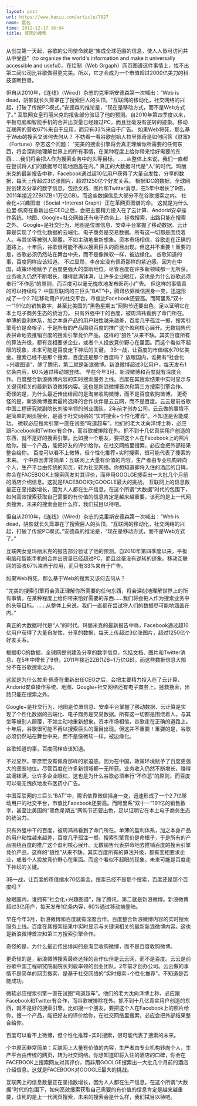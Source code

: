 ```yaml
---
layout: post
url: https://www.huxiu.com/article/7827
name: 匿名
time: 2012-12-17 16:04
title: 该死的搜索
---
```

从创立第一天起，谷歌的公司使命就是“集成全球范围的信息，使人人皆可访问并从中受益”（to organize the world's information and make it universally accessible and useful）。在绘制（Web Grgaph）网页图谱这件事情上，找不出第二间公司比谷歌做得更完美。所以，它才会成为一个市值超过2000亿美刀的科技垄断巨兽。

但自从2010年，《连线》（Wired）杂志的克里斯安德森第一次喊出：“Web is dead，阴影就长久笼罩在了搜索巨人的头顶。“互联网的移动化，社交网络的兴起，打破了传统PC模式。”安德森的推论是，“现在是移动方式，而不是Web方式了。” 互联网女皇玛丽米克的报告部分验证了他的预测。自2010年第四季度以来，平板电脑和智能手机的合并出货量已经超过PC，而且丝毫没有逆转的迹象。移动互联网的营收67%来自于应用，而只有33%来自于广告。 如果Web将死，那么基于Web的搜索又该何去何从？ 不妨看一看谷歌创始人拉里佩奇是如何回答《财富》（Fortune）杂志这个问题： “完美的搜索引擎将会真正理解你所需要的任何东西，将会深刻地理解世界上的所有事情，在某种程度上给你带来恰好需要的东西……我们将会把人作为搜索业务中的头等目标。……从整体上来说，我们一直都在尝试将人们的数据尽可能地涵盖在内。” 真正的大数据时代是“人”的时代。玛丽米克的最新报告中称，Facebook通过超10亿用户获得了大量自发性、分享的数据，每天上传超过3亿张图片，超过1250亿个好友关系。 根据IDC的数据，全球网民创建及分享的数字信息，包括文档、图片和Twitter消息，在5年中增长了9倍，2011年接近2ZB(1ZB=1万亿GB)。而这些数据信息大部分不在谷歌搜索之内。 社会化+兴趣图谱（Social +Interest Graph）正在革网页图谱的命。 这就是为什么拉里·佩奇在重新出任CEO之后，会把主要精力投入在了云计算、Andorid安卓操作系统、地图、Google+社交网络还有电子商务上。拯救搜索，出路只能在搜索之外。 Google+是社交行为、地图是位置信息、安卓平台掌握了移动数据、云计算是实现了个性化数据的云端化、电子商务是交易数据。所有这一切都是围绕着人。与其坐等被别人颠覆，不如主动地重新想象。资本市场相信，谷歌走在正确的道路上。十年后，谷歌很可能不再以搜索巨头的面目出现。但这并不重要！重要的是，谷歌必须仍然站在舞台中央，而不是像微软一样，被边缘化。 谷歌知道的事，百度同样应该知道。 不过显然，李彦宏没有佩奇那样的紧迫感。因为在中国，政策环境赋予了百度更强大的垄断地位。尽管百度在许多新领域都一无所获。业务收入仍然不断增长，赚得盆满钵满，让许多企业眼红，这也是为什么谷歌必须奉行“不作恶”的原则，而百度可以毫无愧疚地发布医药小广告。 但这样的事情真的可以持续吗？ 中国互联网的三巨头“BAT”中，腾讯依靠微信摇身一变，迅速形成了一个2.7亿移动用户的社交平台，市值比Facebook还要高。而阿里系“双十一”191亿的销售数字，甚至比美国的“黑色星期五”网购节还要出色，足以证明它在本土电子商务生态的统治力。 只有外强中干的百度，被周鸿祎看到了命门所在。单薄的盈利体系，加之本身产品的用户粘性越来越差，百度几乎孤注一掷，搜索引擎竞价是命根子，于是所有的产品围绕百度的推广这个盈利核心展开。无数销售代表拼命地去推销百度的搜索引擎竞价产品，这样的“狼性”从来不缺。其实百度所有的算法升级，都有变相要求企业，或者个人投放竞价野心在里面。而这个看似不起眼的现象，未来可能是百度走下神坛的关键。 3B一战，让百度的市值缩水70亿美金。搜索已经不是那个搜索，百度还是那个百度吗？ 放眼国内，谁拥有“社会化+兴趣图谱”，除了腾讯，第二就是新浪微博。新浪微博超过3亿用户，每天发布1亿条内容，60%通过移动端登陆。 早在今年3月，新浪微博和百度就有深度合作。百度整合新浪微博内容的实时搜索服务上线。百度在其搜索结果中实时显示与关键词相关的最新新浪微博内容。这也是新浪微博首次和第三方搜索引擎合作。 奇怪的是，为什么最近传出绯闻的是淘宝收购微博，而不是百度收购微博。 更奇怪的是，新浪微博搜索最终选择的合作伙伴是云云网，而不是百度。云云是前谷歌中国工程研究院副院长刘骏率领的创业团队。2年前才创办公司。云云做的事情不是简单的网页搜索，是基于社交网络的“实时搜索+个性化推荐”。不知道是否能成功。 微软必应搜索引擎一直在试图“弯道超车”。他们的老大沈向洋博士称，必应跟Facebook和Twitter有合作，而谷歌被排除在外。抓不到十几亿真实用户创造的东西，就不是好的搜索引擎。比如搜一个朋友，要把这个人在Facebook上的照片给你。搜一个产品，能把好友的评价给你。在社交网络里搜索，必应会把外部结果整合给你。 百度可以看不上微博，但个性化推荐+实时搜索，很可能代表了搜索的未来。 个中原因非常简单：互联网上大量有价值的内容，生产者由专业机构转向个人，生产平台由传统的网页，转为社交网络。你想知道即将入住的酒店的口碑，你会在FACEBOOK上搜索网友对其评价，而非用GOOLGE搜索出一大批几个月前的酒店介绍信息。这就是FACEBOOK对GOOGLE最大的挑战。 互联网上的信息数量正在呈指数增长，因为人人都在生产信息。在这个所谓“大数据”时代的包围下，如何高效搜索获取自己需要的有价值的信息肯定是越来越重要，该死的是上一代网页搜索，未来的搜索会是什么样，我们拭目以待吧。

但自从2010年，《连线》（Wired）杂志的克里斯安德森第一次喊出：“Web is dead，阴影就长久笼罩在了搜索巨人的头顶。“互联网的移动化，社交网络的兴起，打破了传统PC模式。”安德森的推论是，“现在是移动方式，而不是Web方式了。”

互联网女皇玛丽米克的报告部分验证了他的预测。自2010年第四季度以来，平板电脑和智能手机的合并出货量已经超过PC，而且丝毫没有逆转的迹象。移动互联网的营收67%来自于应用，而只有33%来自于广告。

如果Web将死，那么基于Web的搜索又该何去何从？

“完美的搜索引擎将会真正理解你所需要的任何东西，将会深刻地理解世界上的所有事情，在某种程度上给你带来恰好需要的东西……我们将会把人作为搜索业务中的头等目标。……从整体上来说，我们一直都在尝试将人们的数据尽可能地涵盖在内。”

真正的大数据时代是“人”的时代。玛丽米克的最新报告中称，Facebook通过超10亿用户获得了大量自发性、分享的数据，每天上传超过3亿张图片，超过1250亿个好友关系。

根据IDC的数据，全球网民创建及分享的数字信息，包括文档、图片和Twitter消息，在5年中增长了9倍，2011年接近2ZB(1ZB=1万亿GB)。而这些数据信息大部分不在谷歌搜索之内。

这就是为什么拉里·佩奇在重新出任CEO之后，会把主要精力投入在了云计算、Andorid安卓操作系统、地图、Google+社交网络还有电子商务上。拯救搜索，出路只能在搜索之外。

Google+是社交行为、地图是位置信息、安卓平台掌握了移动数据、云计算是实现了个性化数据的云端化、电子商务是交易数据。所有这一切都是围绕着人。与其坐等被别人颠覆，不如主动地重新想象。资本市场相信，谷歌走在正确的道路上。十年后，谷歌很可能不再以搜索巨头的面目出现。但这并不重要！重要的是，谷歌必须仍然站在舞台中央，而不是像微软一样，被边缘化。

谷歌知道的事，百度同样应该知道。

不过显然，李彦宏没有佩奇那样的紧迫感。因为在中国，政策环境赋予了百度更强大的垄断地位。尽管百度在许多新领域都一无所获。业务收入仍然不断增长，赚得盆满钵满，让许多企业眼红，这也是为什么谷歌必须奉行“不作恶”的原则，而百度可以毫无愧疚地发布医药小广告。

中国互联网的三巨头“BAT”中，腾讯依靠微信摇身一变，迅速形成了一个2.7亿移动用户的社交平台，市值比Facebook还要高。而阿里系“双十一”191亿的销售数字，甚至比美国的“黑色星期五”网购节还要出色，足以证明它在本土电子商务生态的统治力。

只有外强中干的百度，被周鸿祎看到了命门所在。单薄的盈利体系，加之本身产品的用户粘性越来越差，百度几乎孤注一掷，搜索引擎竞价是命根子，于是所有的产品围绕百度的推广这个盈利核心展开。无数销售代表拼命地去推销百度的搜索引擎竞价产品，这样的“狼性”从来不缺。其实百度所有的算法升级，都有变相要求企业，或者个人投放竞价野心在里面。而这个看似不起眼的现象，未来可能是百度走下神坛的关键。

3B一战，让百度的市值缩水70亿美金。搜索已经不是那个搜索，百度还是那个百度吗？

放眼国内，谁拥有“社会化+兴趣图谱”，除了腾讯，第二就是新浪微博。新浪微博超过3亿用户，每天发布1亿条内容，60%通过移动端登陆。

早在今年3月，新浪微博和百度就有深度合作。百度整合新浪微博内容的实时搜索服务上线。百度在其搜索结果中实时显示与关键词相关的最新新浪微博内容。这也是新浪微博首次和第三方搜索引擎合作。

奇怪的是，为什么最近传出绯闻的是淘宝收购微博，而不是百度收购微博。

更奇怪的是，新浪微博搜索最终选择的合作伙伴是云云网，而不是百度。云云是前谷歌中国工程研究院副院长刘骏率领的创业团队。2年前才创办公司。云云做的事情不是简单的网页搜索，是基于社交网络的“实时搜索+个性化推荐”。不知道是否能成功。

微软必应搜索引擎一直在试图“弯道超车”。他们的老大沈向洋博士称，必应跟Facebook和Twitter有合作，而谷歌被排除在外。抓不到十几亿真实用户创造的东西，就不是好的搜索引擎。比如搜一个朋友，要把这个人在Facebook上的照片给你。搜一个产品，能把好友的评价给你。在社交网络里搜索，必应会把外部结果整合给你。

百度可以看不上微博，但个性化推荐+实时搜索，很可能代表了搜索的未来。

个中原因非常简单：互联网上大量有价值的内容，生产者由专业机构转向个人，生产平台由传统的网页，转为社交网络。你想知道即将入住的酒店的口碑，你会在FACEBOOK上搜索网友对其评价，而非用GOOLGE搜索出一大批几个月前的酒店介绍信息。这就是FACEBOOK对GOOGLE最大的挑战。

互联网上的信息数量正在呈指数增长，因为人人都在生产信息。在这个所谓“大数据”时代的包围下，如何高效搜索获取自己需要的有价值的信息肯定是越来越重要，该死的是上一代网页搜索，未来的搜索会是什么样，我们拭目以待吧。

